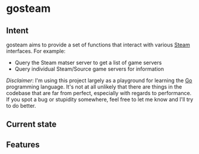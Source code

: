 # gosteam

## Intent

gosteam aims to provide a set of functions that interact with various [Steam](http://store.steampowered.com/) interfaces. For example:

* Query the Steam matser server to get a list of game servers
* Query individual Steam/Source game servers for information

*Disclaimer*: I'm using this project largely as a playground for learning the [Go]() programming language. It's not at all unlikely that there are things in the codebase that are far from perfect, especially with regards to performance. If you spot a bug or stupidity somewhere, feel free to let me know and I'll try to do better.

## Current state

## Features

